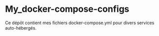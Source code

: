 # My_docker-compose-configs
Ce dépôt contient mes fichiers docker-compose.yml pour divers services auto-hébergés.
